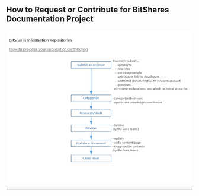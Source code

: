## How to Request or Contribute for BitShares Documentation Project


<p align="center">
  <img src="/source/imgs/how-to-process-contribution.png" width="800" title="Contribution Flow">
</p>

***
